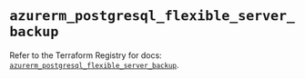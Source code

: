 # `azurerm_postgresql_flexible_server_backup`

Refer to the Terraform Registry for docs: [`azurerm_postgresql_flexible_server_backup`](https://registry.terraform.io/providers/hashicorp/azurerm/4.45.0/docs/resources/postgresql_flexible_server_backup).
